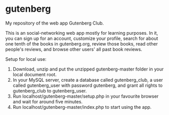 # gutenberg
My repository of the web app Gutenberg Club.

This is an social-networking web app mostly for learning purposes. 
In it, you can sign up for an account, customize your profile, search for about one tenth of the books in gutenberg.org, 
review those books, read other people's reviews, and browse other users' all past book reviews.

Setup for local use:
1. Download, unzip and put the unzipped gutenberg-master folder in your local document root.
2. In your MySQL server, create a database called gutenberg_club, a user called gutenberg_user with password gutenberg, 
   and grant all rights to gutenberg_club to gutenberg_user.
3. Run localhost/gutenberg-master/setup.php in your favourite browser and wait for around five minutes.
4. Run localhost/gutenberg-master/index.php to start using the app.
